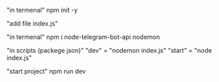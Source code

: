 "in termenal"
  npm init -y

"add file index.js"

"in termenal"
  npm i node-telegram-bot-api nodemon

"in scripts (packege json)"
  "dev" = "nodemon index.js"
  "start" = "node index.js"

"start project"
  npm run dev
